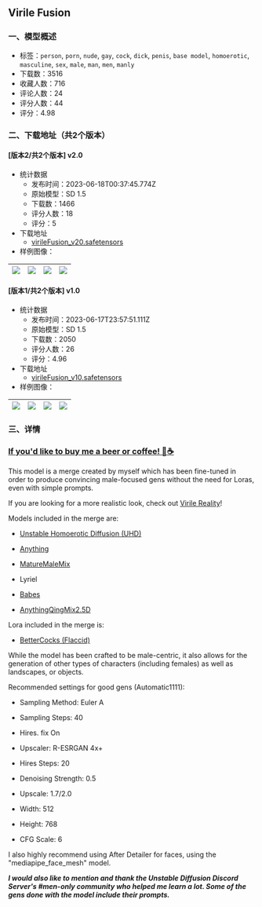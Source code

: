 ## Virile Fusion
### 一、模型概述

- 标签：`person`, `porn`, `nude`, `gay`, `cock`, `dick`, `penis`, `base model`, `homoerotic`, `masculine`, `sex`, `male`, `man`, `men`, `manly`
- 下载数：3516
- 收藏人数：716
- 评论人数：24
- 评分人数：44
- 评分：4.98

### 二、下载地址（共2个版本）

#### [版本2/共2个版本] v2.0

- 统计数据
  - 发布时间：2023-06-18T00:37:45.774Z
  - 原始模型：SD 1.5
  - 下载数：1466
  - 评分人数：18
  - 评分：5
- 下载地址
  - [virileFusion_v20.safetensors](https://civitai.com/api/download/models/98297)
- 样例图像：

| <img src="https://image.civitai.com/xG1nkqKTMzGDvpLrqFT7WA/25f86389-2174-46ae-9a3e-fbb52197856a/width=450/1186266.jpeg" /> | <img src="https://image.civitai.com/xG1nkqKTMzGDvpLrqFT7WA/c428f800-c6f6-41c2-815f-651b51173bf6/width=450/1186269.jpeg" /> | <img src="https://image.civitai.com/xG1nkqKTMzGDvpLrqFT7WA/22b63b9b-7561-433c-9e9c-a0fa92a5d838/width=450/1186440.jpeg" /> | <img src="https://image.civitai.com/xG1nkqKTMzGDvpLrqFT7WA/307073e1-7e78-45ff-83eb-b1f1856c6b72/width=450/1186270.jpeg" /> |
| ---- | ---- | ---- | ---- |

#### [版本1/共2个版本] v1.0

- 统计数据
  - 发布时间：2023-06-17T23:57:51.111Z
  - 原始模型：SD 1.5
  - 下载数：2050
  - 评分人数：26
  - 评分：4.96
- 下载地址
  - [virileFusion_v10.safetensors](https://civitai.com/api/download/models/81838)
- 样例图像：

| <img src="https://image.civitai.com/xG1nkqKTMzGDvpLrqFT7WA/5b3a94b1-3446-436d-a634-9e12b4aef651/width=450/982763.jpeg" /> | <img src="https://image.civitai.com/xG1nkqKTMzGDvpLrqFT7WA/f5960229-2ad9-4c8a-b549-5939b9ca47ec/width=450/919520.jpeg" /> | <img src="https://image.civitai.com/xG1nkqKTMzGDvpLrqFT7WA/7577836b-5353-4a5a-9b2d-1045e9368e0d/width=450/993035.jpeg" /> | <img src="https://image.civitai.com/xG1nkqKTMzGDvpLrqFT7WA/f7c6199f-496d-4795-a847-753104c7c657/width=450/919585.jpeg" /> |
| ---- | ---- | ---- | ---- |


### 三、详情
<h3 id="heading-6"><a target="_blank" rel="ugc" href="https://ko-fi.com/scratchproof"><strong>If you'd like to buy me a beer or coffee! 🍺☕</strong></a></h3><p></p><p>This model is a merge created by myself which has been fine-tuned in order to produce convincing male-focused gens without the need for Loras, even with simple prompts.</p><p></p><p>If you are looking for a more realistic look, check out <a target="_blank" rel="ugc" href="https://civitai.com/models/82790?modelVersionId=87953">Virile Reality</a>!</p><p></p><p>Models included in the merge are:</p><ul><li><p><a target="_blank" rel="ugc" href="https://civitai.com/models/64293?modelVersionId=68885">Unstable Homoerotic Diffusion (UHD)</a></p></li><li><p><a target="_blank" rel="ugc" href="https://civitai.com/models/9409?modelVersionId=30163">Anything</a></p></li><li><p><a target="_blank" rel="ugc" href="https://civitai.com/models/50882?modelVersionId=75441">MatureMaleMix</a></p></li><li><p>Lyriel</p></li><li><p><a target="_blank" rel="ugc" href="https://civitai.com/models/2220?modelVersionId=61372">Babes</a></p></li><li><p><a target="_blank" rel="ugc" href="https://civitai.com/models/85676/anythingqingmix-25d">AnythingQingMix2.5D</a><br /></p></li></ul><p>Lora included in the merge is:</p><ul><li><p><a target="_blank" rel="ugc" href="https://civitai.com/models/32827?modelVersionId=42043">BetterCocks (Flaccid)</a></p></li></ul><p></p><p>While the model has been crafted to be male-centric, it also allows for the generation of other types of characters (including females) as well as landscapes, or objects.</p><p></p><p>Recommended settings for good gens (Automatic1111):</p><ul><li><p>Sampling Method: Euler A</p></li><li><p>Sampling Steps: 40</p></li><li><p>Hires. fix On</p></li><li><p>Upscaler: R-ESRGAN 4x+</p></li><li><p>Hires Steps: 20</p></li><li><p>Denoising Strength: 0.5</p></li><li><p>Upscale: 1.7/2.0</p></li><li><p>Width: 512</p></li><li><p>Height: 768</p></li><li><p>CFG Scale: 6</p></li></ul><p></p><p>I also highly recommend using After Detailer for faces, using the "mediapipe_face_mesh" model.</p><p></p><p><strong><em>I would also like to mention and thank the Unstable Diffusion Discord Server's #men-only community who helped me learn a lot. Some of the gens done with the model include their prompts.</em></strong></p>